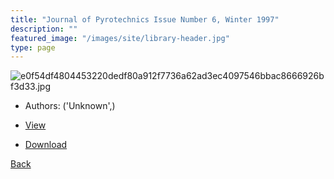 ```yaml
---
title: "Journal of Pyrotechnics Issue Number 6, Winter 1997"
description: ""
featured_image: "/images/site/library-header.jpg"
type: page
---
```


![e0f54df4804453220dedf80a912f7736a62ad3ec4097546bbac8666926bf3d33.jpg](https://drive.google.com/uc?export=view&id=11UMZ4oJ7DYBEJ8bIVQnCHibSXx5IyfYX)
* Authors: ('Unknown',)
* [View](https://drive.google.com/uc?export=view&id=1xBrgTr0ubxioDoTCEh6cnSnKxinp9wKr)

* [Download](https://drive.google.com/uc?export=download&id=1xBrgTr0ubxioDoTCEh6cnSnKxinp9wKr)

[Back](http://localhost:1313/library/ebooks/
)